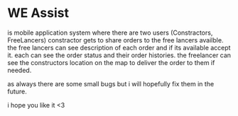 # WE Assist

is mobile application system where there are two users (Constractors, FreeLancers)
constractor gets to share orders to the free lancers availble.
the free lancers can see description of each order and if its available accept it.
each can see the order status and their order histories.
the freelancer can see the constructors location on the map to deliver the order to them if needed. 

as always there are some small bugs but i will hopefully fix them in the future.

i hope you like it <3


